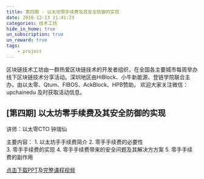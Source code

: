 ```yaml
---
title: 第四期 - 以太坊零手续费及其安全防御的实现  
date: 2018-12-13 11:41:23
categories: 技术工坊
hide_in_home: true
un_subscription: true
un_reward: true
tags:
    - project
---
```


区块链技术工坊由一群热爱区块链技术的开发者组织，在全国各主要城市每周举办线下区块链技术分享活动。深圳地区由HiBlock、小牛新能源、登链学院联合主办，由以太零、Qtum、FIBOS、AckBlock、HPB赞助。
欢迎大家关注微信：upchainedu 及时获取活动信息。
<!-- more -->

## [第四期] 以太坊零手续费及其安全防御的实现

讲师：以太零CTO 钟瑞仙

主要内容：
    1. 以太坊⼿手续费简介
    2. 零⼿手续费的必要性  
    3. 零⼿手续费的实现
    4. 零⼿手续费带来的安全问题及其解决⽅方案
    5. 零⼿手续费的副作⽤

[点击下载PPT](https://wiki.learnblockchain.cn/pdf/meetup_4.pdf)及[完整课程视频](https://m.qlchat.com/wechat/page/channel-intro?channelId=2000002858537956)

